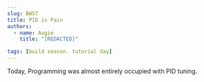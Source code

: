 ```yaml
---
slug: BW5T
title: PID is Pain
authors:
  - name: Augie
    title: "[REDACTED]"

tags: [build season. tutorial day]
---
```

Today, Programming was almost entirely occupied with PID tuning. 